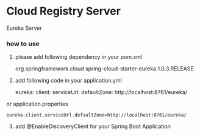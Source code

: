 Cloud Registry Server
==================================

Eureka Server


### how to use

1. please add following dependency in your pom.xml


     <dependency>
                <groupId>org.springframework.cloud</groupId>
                <artifactId>spring-cloud-starter-eureka</artifactId>
                <version>1.0.3.RELEASE</version>
     </dependency>
2. add following code in your application.yml


    eureka:
      client:
        serviceUrl:
          defaultZone: http://localhost:8761/eureka/

  or application.properties

    eureka.client.serviceUrl.defaultZone=http://localhost:8761/eureka/

3. add @EnableDiscoveryClient for your Spring Boot Application